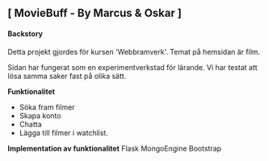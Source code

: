 ## [ MovieBuff - By Marcus & Oskar ]

#### **Backstory** ####
Detta projekt gjordes för kursen 'Webbramverk'. Temat på hemsidan är film. 

Sidan har fungerat som en experimentverkstad för lärande. Vi har testat att lösa samma saker fast på olika sätt.

**Funktionalitet** 
- Söka fram filmer
- Skapa konto
- Chatta
- Lägga till filmer i watchlist. 

**Implementation av funktionalitet**
Flask
MongoEngine
Bootstrap

